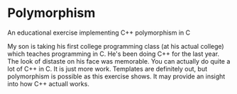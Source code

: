 # Polymorphism
An educational exercise implementing C++ polymorphism in C

My son is taking his first college programming class (at his actual college) which teaches programming
in C. He's been doing C++ for the last year. The look of distaste on his face was memorable. 
You can actually do quite a lot of C++ in C. It is just more work. Templates are definitely
out, but polymorphism is possible as this exercise shows. It may provide an insight into 
how C++ actuall works. 
